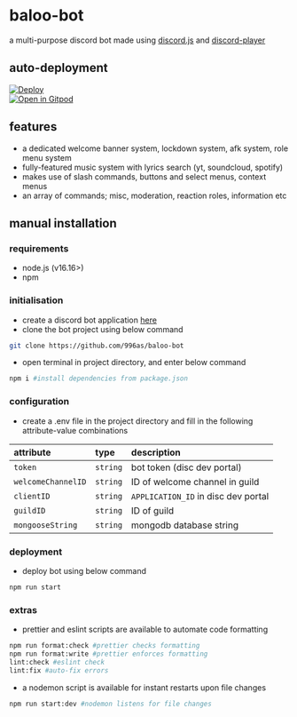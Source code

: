 # baloo-bot

a multi-purpose discord bot made using [discord.js](https://github.com/discordjs/discord.js) and [discord-player](https://github.com/Androz2091/discord-player)

## auto-deployment

[![Deploy](https://www.herokucdn.com/deploy/button.svg)](https://heroku.com/deploy?template=https://github.com/996as/baloo-bot)
<br>
[![Open in Gitpod](https://camo.githubusercontent.com/76e60919474807718793857d8eb615e7a50b18b04050577e5a35c19421f260a3/68747470733a2f2f676974706f642e696f2f627574746f6e2f6f70656e2d696e2d676974706f642e737667)](https://gitpod.io/#https://github.com/996as/baloo-bot)

## features

-   a dedicated welcome banner system, lockdown system, afk system, role menu system
-   fully-featured music system with lyrics search (yt, soundcloud, spotify)
-   makes use of slash commands, buttons and select menus, context menus
-   an array of commands; misc, moderation, reaction roles, information etc

## manual installation

### requirements

-   node.js (v16.16>)
-   npm

### initialisation

-   create a discord bot application [here](https://discordjs.guide/preparations/setting-up-a-bot-application.html#creating-your-bot)
-   clone the bot project using below command

```bash
git clone https://github.com/996as/baloo-bot
```

-   open terminal in project directory, and enter below command

```sh
npm i #install dependencies from package.json
```

### configuration

-   create a .env file in the project directory and fill in the following attribute-value combinations

| attribute          | type     | description                         |
| :----------------- | :------- | :---------------------------------- |
| `token`            | `string` | bot token (disc dev portal)         |
| `welcomeChannelID` | `string` | ID of welcome channel in guild      |
| `clientID`         | `string` | `APPLICATION_ID` in disc dev portal |
| `guildID`          | `string` | ID of guild                         |
| `mongooseString`   | `string` | mongodb database string             |

### deployment

-   deploy bot using below command

```sh
npm run start
```

### extras

-   prettier and eslint scripts are available to automate code formatting

```sh
npm run format:check #prettier checks formatting
npm run format:write #prettier enforces formatting
lint:check #eslint check
lint:fix #auto-fix errors
```

-   a nodemon script is available for instant restarts upon file changes

```sh
npm run start:dev #nodemon listens for file changes
```
